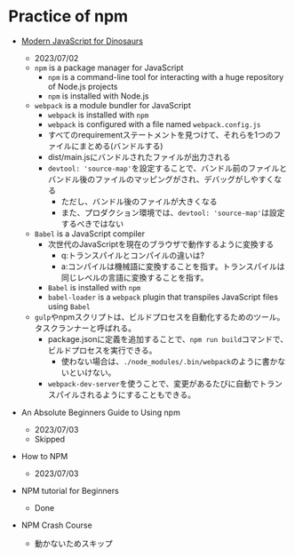 # Practice of npm

* [Modern JavaScript for Dinosaurs](https://peterxjang.com/blog/modern-javascript-explained-for-dinosaurs.html)
  * 2023/07/02
  * `npm` is a package manager for JavaScript
    * `npm` is a command-line tool for interacting with a huge repository of Node.js projects
    * `npm` is installed with Node.js
  * `webpack` is a module bundler for JavaScript
    * `webpack` is installed with `npm`
    * `webpack` is configured with a file named `webpack.config.js`
    * すべてのrequirementステートメントを見つけて、それらを1つのファイルにまとめる(バンドルする)
    * dist/main.jsにバンドルされたファイルが出力される
    * `devtool: 'source-map'`を設定することで、バンドル前のファイルとバンドル後のファイルのマッピングがされ、デバッグがしやすくなる
      * ただし、バンドル後のファイルが大きくなる
      * また、プロダクション環境では、`devtool: 'source-map'`は設定するべきではない
  * `Babel` is a JavaScript compiler
    * 次世代のJavaScriptを現在のブラウザで動作するように変換する
      * q:トランスパイルとコンパイルの違いは?
      * a:コンパイルは機械語に変換することを指す。トランスパイルは同じレベルの言語に変換することを指す。
    * `Babel` is installed with `npm`
    * `babel-loader` is a `webpack` plugin that transpiles JavaScript files using `Babel`
  * `gulp`やnpmスクリプトは、ビルドプロセスを自動化するためのツール。タスクランナーと呼ばれる。
    * package.jsonに定義を追加することで、`npm run build`コマンドで、ビルドプロセスを実行できる。
      * 使わない場合は、`./node_modules/.bin/webpack`のように書かないといけない。
    * `webpack-dev-server`を使うことで、変更があるたびに自動でトランスパイルされるようにすることもできる。

* An Absolute Beginners Guide to Using npm
  * 2023/07/03
  * Skipped
* How to NPM
  * 2023/07/03
  
* NPM tutorial for Beginners
  * Done
* NPM Crash Course
  * 動かないためスキップ